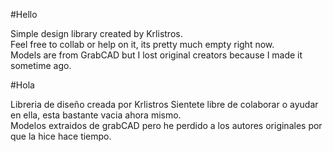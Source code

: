 #Hello
  
Simple design library created by Krlistros.   
Feel free to collab or help on it, its pretty much empty right now.  
Models are from GrabCAD but I lost original creators because I made it sometime ago.  

#Hola

Libreria de diseño creada por Krlistros
Sientete libre de colaborar o ayudar en ella, esta bastante vacia ahora mismo.  
Modelos extraidos de grabCAD pero he perdido a los autores originales por que la hice hace tiempo.
